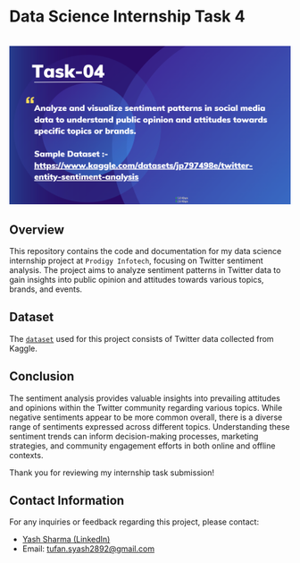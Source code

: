# Data Science Internship Task 4
<br>
<img src="https://github.com/Yash2892/Prodigy-Infotech-DS-Task-4/blob/main/ds-4.png">

## Overview

This repository contains the code and documentation for my data science internship project at `Prodigy Infotech`, focusing on Twitter sentiment analysis. The project aims to analyze sentiment patterns in Twitter data to gain insights into public opinion and attitudes towards various topics, brands, and events.

## Dataset

The <a href = "https://github.com/Yash2892/Prodigy-Infotech-DS-Task-4/blob/main/twitter_training.csv">`dataset`</a> used for this project consists of Twitter data collected from Kaggle.


## Conclusion

The sentiment analysis provides valuable insights into prevailing attitudes and opinions within the Twitter community regarding various topics. While negative sentiments appear to be more common overall, there is a diverse range of sentiments expressed across different topics. Understanding these sentiment trends can inform decision-making processes, marketing strategies, and community engagement efforts in both online and offline contexts.

Thank you for reviewing my internship task submission!


## Contact Information
For any inquiries or feedback regarding this project, please contact:

- <a href="https://www.linkedin.com/in/yash-sharma-a52026242/?trk=opento_sprofile_details">Yash Sharma (LinkedIn)</a>
- Email: tufan.syash2892@gmail.com

